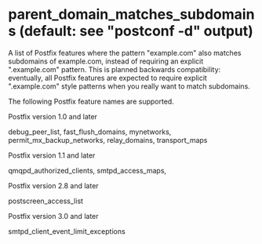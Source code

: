 # parent_domain_matches_subdomains (default: see "postconf -d" output)

A list of Postfix features where the pattern "example.com" also
matches subdomains of example.com,
instead of requiring an explicit ".example.com" pattern. This is
planned backwards compatibility: eventually, all Postfix features
are expected to require explicit ".example.com" style patterns when
you really want to match subdomains.



 The following Postfix feature names are supported. 



 Postfix version 1.0 and later

debug\_peer\_list,
fast\_flush\_domains,
mynetworks,
permit\_mx\_backup\_networks,
relay\_domains,
transport\_maps

 Postfix version 1.1 and later

qmqpd\_authorized\_clients,
smtpd\_access\_maps,

 Postfix version 2.8 and later 

postscreen\_access\_list

 Postfix version 3.0 and later 

smtpd\_client\_event\_limit\_exceptions


